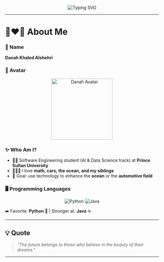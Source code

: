<!-- Typing Banner -->
<p align="center">
  <img src="https://readme-typing-svg.demolab.com?font=Fira+Code&size=24&pause=1000&color=F7371B&center=true&vCenter=true&width=600&lines=Hello+World!+I'm+Danah+Alshehri;Software+Engineering+Student;AI+%26+DS+Track+at+PSU" alt="Typing SVG" />
</p>

---

# 🖤❤️🤍 About Me

### 💬 Name
**Danah Khaled Alshehri**

### 🎨 Avatar
<p align="center">
  <img src="git-challenge/team/DanahAlshehri/AvatarImage.png" alt="Danah Avatar" width="200" />
</p>

### ✨ Who Am I?
- 👩‍💻 Software Engineering student (AI & Data Science track) at **Prince Sultan University**
- 🌊🚗➗ I love **math, cars, the ocean, and my siblings**
- 🎯 Goal: use technology to enhance the **ocean** or the **automotive field**

### 🖥️ Programming Languages
<p align="center">
  <img src="https://img.shields.io/badge/Python-000000?style=for-the-badge&logo=python&logoColor=white&labelColor=F7371B" alt="Python" />
  <img src="https://img.shields.io/badge/Java-FFFFFF?style=for-the-badge&logo=java&logoColor=F7371B&labelColor=000000" alt="Java" />
</p>

➡️ Favorite: **Python** 🐍 | Stronger at: **Java** ☕

---

## 💡 Quote
> *"The future belongs to those who believe in the beauty of their dreams."*

---
